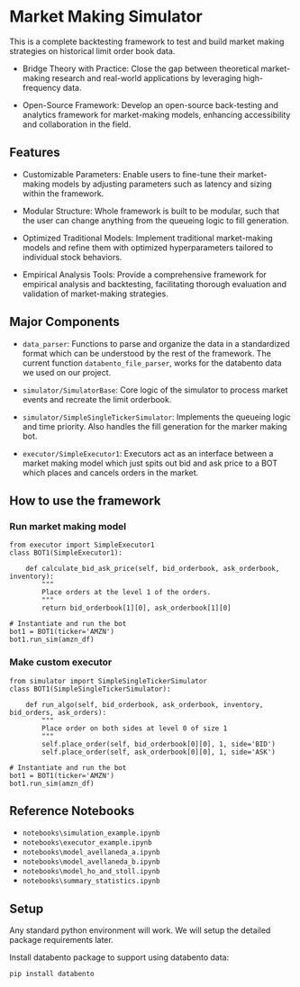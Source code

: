 # Market Making Simulator
This is a complete backtesting framework to test and build market making strategies on historical limit order book data. 
- Bridge Theory with Practice: Close the gap between theoretical market-making research and real-world applications by leveraging high-frequency data.

- Open-Source Framework: Develop an open-source back-testing and analytics framework for market-making models, enhancing accessibility and collaboration in the field.

## Features
- Customizable Parameters: Enable users to fine-tune their market-making models by adjusting parameters such as latency and sizing within the framework.

- Modular Structure: Whole framework is built to be modular, such that the user can change anything from the queueing logic to fill generation.

- Optimized Traditional Models: Implement traditional market-making models and refine them with optimized hyperparameters tailored to individual stock behaviors.

- Empirical Analysis Tools: Provide a comprehensive framework for empirical analysis and backtesting, facilitating thorough evaluation and validation of market-making strategies.

## Major Components

- `data_parser`: Functions to parse and organize the data in a standardized format which can be understood by the rest of the framework. The current function `databento_file_parser`, works for the databento data we used on our project. 

- `simulator/SimulatorBase`: Core logic of the simulator to process market events and recreate the limit orderbook. 

- `simulator/SimpleSingleTickerSimulator`: Implements the queueing logic and time priority. Also handles the fill generation for the marker making bot. 

- `executor/SimpleExecutor1`: Executors act as an interface between a market making model which just spits out bid and ask price to a BOT which places and cancels orders in the market. 

## How to use the framework

### Run market making model
```
from executor import SimpleExecutor1
class BOT1(SimpleExecutor1):

    def calculate_bid_ask_price(self, bid_orderbook, ask_orderbook, inventory):
        """
        Place orders at the level 1 of the orders. 
        """
        return bid_orderbook[1][0], ask_orderbook[1][0]

# Instantiate and run the bot
bot1 = BOT1(ticker='AMZN')
bot1.run_sim(amzn_df)
```

### Make custom executor
```
from simulator import SimpleSingleTickerSimulator
class BOT1(SimpleSingleTickerSimulator):

    def run_algo(self, bid_orderbook, ask_orderbook, inventory, bid_orders, ask_orders):
        """
        Place order on both sides at level 0 of size 1
        """
        self.place_order(self, bid_orderbook[0][0], 1, side='BID')
        self.place_order(self, ask_orderbook[0][0], 1, side='ASK')

# Instantiate and run the bot
bot1 = BOT1(ticker='AMZN')
bot1.run_sim(amzn_df)
```

## Reference Notebooks

- `notebooks\simulation_example.ipynb`
- `notebooks\executor_example.ipynb`
- `notebooks\model_avellaneda_a.ipynb`
- `notebooks\model_avellaneda_b.ipynb`
- `notebooks\model_ho_and_stoll.ipynb`
- `notebooks\summary_statistics.ipynb`

## Setup
Any standard python environment will work. We will setup the detailed package requirements later.

Install databento package to support using databento data:
```
pip install databento
```
